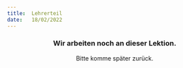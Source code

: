 ```yaml
---
title:  Lehrerteil
date:   18/02/2022
---
```


### <center>Wir arbeiten noch an dieser Lektion.</center>
<center>Bitte komme später zurück.</center>